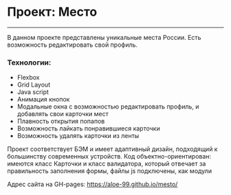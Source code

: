 # Проект: Место

---
В данном проекте представлены уникальные места России. Есть возможность редактировать свой профиль.

### Технологии:

* Flexbox
* Grid Layout
* Java script
* Анимация кнопок
* Модальные окна с возможностью редактировать профиль, и добавлять свои карточки мест
* Плавность открытия попапов
* Возможность лайкать понравившиеся карточки
* Возможность удалять карточки из ленты

Проект соответствует БЭМ и имеет адаптивный дизайн, подходящий к большинству современных устройств. Код объектно-ориентирован: имеются класс Карточки и класс валидатора, который отвечает за правильность заполнения формы, файлы js подключены, как модули

Адрес сайта на GH-pages: https://aloe-99.github.io/mesto/